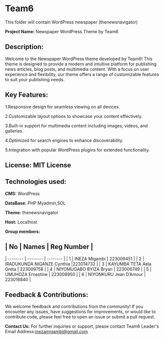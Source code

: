 # Team6
This folder will contain WordPress newspaper (thenewsnavigator)


**Project Name:** Newspaper WordPress Theme by Team6


## **Description:**


Welcome to the Newspaper WordPress theme developed by Team6! 
This theme is designed to provide a modern and intuitive platform for publishing news articles, blog posts, and multimedia content. 
With a focus on user experience and flexibility, our theme offers a range of customizable features to suit your publishing needs. 


## **Key Features:**


1.Responsive design for seamless viewing on all devices.


2.Customizable layout options to showcase your content effectively.


3.Built-in support for multimedia content including images, videos, and galleries.


4.Optimized for search engines to enhance discoverability.


5.Integration with popular WordPress plugins for extended functionality.


## **License:** MIT License


## **Technologies used:**


**CMS:** WordPress


**DataBase:** PHP Myadmin,SOL


**Theme:** thenewsnavigator


**Host:** Localhost


**Group members:** 


## | No | Names | Reg Number |
| -------- | -------- | -------- |
| 1   | INEZA Migambi   | 223009451   |
| 2   |   IRADUKUNDA NIGANZE Cynthia |223014732 |
| 3   | KAYUMBA TETA Aela Greta  | 223009758   |
| 4   | NIYOMUGABO BYIZA Bryan   | 223006749   |
| 5   | UMUHOZA Ernestine   | 223008950 |
| 6   | NIYONKURU Jean D’Amour    | 223016840  |
 




    

## **Feedback & Contributions:**


We welcome feedback and contributions from the community! If you encounter any issues, have suggestions for improvements, or would like to contribute code, please feel free to open an issue or submit a pull request.


**Contact Us:**
For further inquiries or support, please contact Team6 Leader's Email Address:inezamigambi@gmail.com








